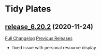 # Tidy Plates

## [release_6.20.2](https://github.com/ImogenBits/tidyplates/tree/release_6.20.2) (2020-11-24)
[Full Changelog](https://github.com/ImogenBits/tidyplates/compare/release_6.20.1...release_6.20.2) [Previous Releases](https://github.com/ImogenBits/tidyplates/releases)

- fixed issue with personal resource display  
